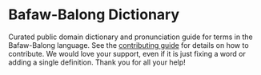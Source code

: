 
# Bafaw-Balong Dictionary

Curated public domain dictionary and pronunciation guide for terms in the Bafaw-Balong language. See the [contributing guide](https://github.com/drumworkteam/term/blob/make/.github/contributing.md) for details on how to contribute. We would love your support, even if it is just fixing a word or adding a single definition. Thank you for all your help!